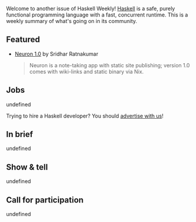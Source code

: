 Welcome to another issue of Haskell Weekly!
[Haskell](https://www.haskell.org) is a safe, purely functional programming language with a fast, concurrent runtime.
This is a weekly summary of what's going on in its community.

## Featured

- [Neuron 1.0](https://www.srid.ca/neuron-v1.html) by Sridhar Ratnakumar
  > Neuron is a note-taking app with static site publishing; version 1.0 comes with wiki-links and static binary via Nix.

## Jobs

undefined

Trying to hire a Haskell developer?
You should [advertise with us](https://haskellweekly.news/advertising.html)!

## In brief

undefined

## Show & tell

undefined

## Call for participation

undefined

